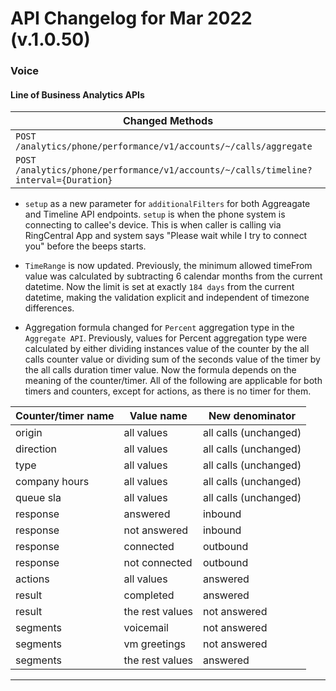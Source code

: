 # API Changelog for Mar 2022 (v.1.0.50)

### Voice

#### Line of Business Analytics APIs

|Changed Methods|
|-----------|
| `POST /analytics/phone/performance/v1/accounts/~/calls/aggregate`|
| `POST /analytics/phone/performance/v1/accounts/~/calls/timeline?interval={Duration}`|

* `setup` as a new parameter for `additionalFilters` for both Aggreagate and Timeline API endpoints. `setup` is when the phone system is connecting to callee's device. This is when caller is calling via RingCentral App and system says "Please wait while I try to connect you" before the beeps starts.

* `TimeRange` is now updated. Previously, the minimum allowed timeFrom value was calculated by subtracting 6 calendar months from the current datetime. Now the limit is set at exactly `184 days` from the current datetime, making the validation explicit and independent of timezone differences.

* Aggregation formula changed for `Percent` aggregation type in the `Aggregate API`. Previously, values for Percent aggregation type were calculated by either dividing instances value of the counter by the all calls counter value or dividing sum of the seconds value of the timer by the all calls duration timer value. Now the formula depends on the meaning of the counter/timer. All of the following are applicable for both timers and counters, except for actions, as there is no timer for them.

| Counter/timer name|	Value name |	New denominator |
|---|---|---|
| origin | all values |	all calls (unchanged) |
| direction	| all values | all calls (unchanged) |
| type	| all values | all calls (unchanged) |
| company hours	| all values | all calls (unchanged) |
| queue sla	| all values | all calls (unchanged) |
| response | answered	| inbound |
| response | not answered	| inbound |
| response | connected | outbound |
| response | not connected | outbound |
| actions	| all values | answered |
| result | completed | answered |
| result | the rest values | not answered |
| segments | voicemail | not answered |
| segments | vm greetings	| not answered |
| segments | the rest values | answered |

---